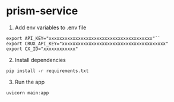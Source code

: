 # prism-service

1. Add env variables to .env file

```
export API_KEY="xxxxxxxxxxxxxxxxxxxxxxxxxxxxxxxxxxxxxxx"``
export CRUX_API_KEY="xxxxxxxxxxxxxxxxxxxxxxxxxxxxxxxxxxxxxxx"
export CX_ID="xxxxxxxxxxxx"
```

2. Install dependencies

```
pip install -r requirements.txt
```

3. Run the app

```
uvicorn main:app
```
